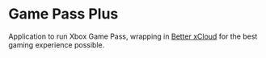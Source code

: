 # Game Pass Plus

Application to run Xbox Game Pass, wrapping in [Better xCloud](https://github.com/redphx/better-xcloud) for the best gaming experience possible.
